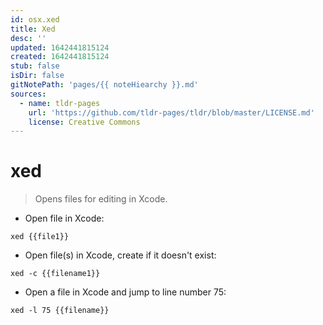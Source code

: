 ```yaml
---
id: osx.xed
title: Xed
desc: ''
updated: 1642441815124
created: 1642441815124
stub: false
isDir: false
gitNotePath: 'pages/{{ noteHiearchy }}.md'
sources:
  - name: tldr-pages
    url: 'https://github.com/tldr-pages/tldr/blob/master/LICENSE.md'
    license: Creative Commons
---
```

# xed

> Opens files for editing in Xcode.

- Open file in Xcode:

`xed {{file1}}`

- Open file(s) in Xcode, create if it doesn't exist:

`xed -c {{filename1}}`

- Open a file in Xcode and jump to line number 75:

`xed -l 75 {{filename}}`

